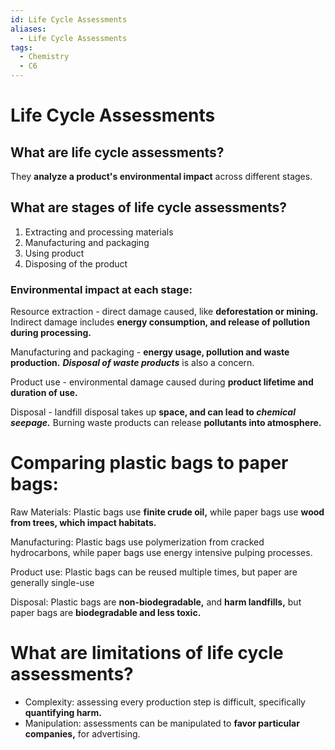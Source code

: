 ```yaml
---
id: Life Cycle Assessments
aliases:
  - Life Cycle Assessments
tags:
  - Chemistry
  - C6
---
```


# Life Cycle Assessments

## What are life cycle assessments?

They **analyze a product's environmental impact** across different stages.

## What are stages of life cycle assessments?

1. Extracting and processing materials
2. Manufacturing and packaging
3. Using product
4. Disposing of the product

### Environmental impact at each stage:

Resource extraction - direct damage caused, like **deforestation or mining.** Indirect damage includes **energy consumption, and release of pollution during processing.**

Manufacturing and packaging - **energy usage, pollution and waste production.** ***Disposal of waste products*** is also a concern.

Product use - environmental damage caused during **product lifetime and duration of use.** 

Disposal - landfill disposal takes up **space, and can lead to *chemical seepage.*** Burning waste products can release **pollutants into atmosphere.** 

# Comparing **plastic bags** to **paper bags:** 

Raw Materials: Plastic bags use **finite crude oil,** while paper bags use **wood from trees, which impact habitats.** 

Manufacturing: Plastic bags use polymerization from cracked hydrocarbons, while paper bags use energy intensive pulping processes.

Product use: Plastic bags can be reused multiple times, but paper are generally single-use

Disposal: Plastic bags are **non-biodegradable,** and **harm landfills,** but paper bags are **biodegradable and less toxic.** 

# What are limitations of life cycle assessments?

- Complexity: assessing every production step is difficult, specifically **quantifying harm.** 
- Manipulation: assessments can be manipulated to **favor particular companies,** for advertising.



